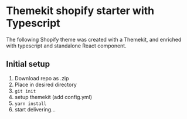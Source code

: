 # Themekit shopify starter with Typescript

The following Shopify theme was created with a Themekit, and enriched with typescript and standalone React component.

## Initial setup
1) Download repo as .zip
2) Place in desired directory
3) `git init`
4) setup themekit (add config.yml)
5) `yarn install`
6) start delivering...

